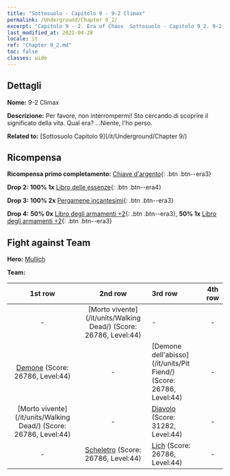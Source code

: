 ```yaml
---
title: "Sottosuolo - Capitolo 9 - 9-2 Climax"
permalink: /Underground/Chapter 9_2/
excerpt: "Capitolo 9 - 2. Era of Chaos  Sottosuolo - Capitolo 9_2. 9-2 Climax"
last_modified_at: 2021-04-28
locale: it
ref: "Chapter 9_2.md"
toc: false
classes: wide
---
```


## Dettagli

 **Nome:** 9-2 Climax

 **Descrizione:** Per favore, non interrompermi! Sto cercando di scoprire il significato della vita. Qual era? ...Niente, l'ho perso.

 **Related to:** [Sottosuolo Capitolo 9](/it/Underground/Chapter 9/)

## Ricompensa

 **Ricompensa primo completamento:** [Chiave d'argento](/ItemsIT/con_693/){: .btn .btn--era3}

 **Drop 2:** **100% 1x** [Libro delle essenze](/ItemsIT/mat_39/){: .btn .btn--era4}

 **Drop 3:** **100% 2x** [Pergamene incantesimi](/ItemsIT/con_694/){: .btn .btn--era3}

 **Drop 4:** **50% 0x** [Libro degli armamenti +2](/ItemsIT/mat_32/){: .btn .btn--era3}, **50% 1x** [Libro degli armamenti +2](/ItemsIT/mat_32/){: .btn .btn--era3}


## Fight against Team
 **Hero:** [Mullich](/it/heroes/Mullich/)

 **Team:**


  | 1st row | 2nd row | 3rd row | 4th row |
  |:----:|:----:|:----|:----:|
  | - | [Morto vivente](/it/units/Walking Dead/) (Score: 26786, Level:44)  | - | - |
  | [Demone](/it/units/Demon/) (Score: 26786, Level:44)  | - | [Demone dell'abisso](/it/units/Pit Fiend/) (Score: 26786, Level:44)  | - |
  | [Morto vivente](/it/units/Walking Dead/) (Score: 26786, Level:44)  | - | [Diavolo](/it/units/Devil/) (Score: 31282, Level:44)  | - |
  | - | [Scheletro](/it/units/Skeleton/) (Score: 26786, Level:44)  | [Lich](/it/units/Lich/) (Score: 26786, Level:44)  | - |


